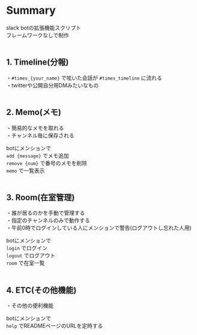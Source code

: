 # Summary
slack botの拡張機能スクリプト  
フレームワークなしで制作  
<br>

## 1. Timeline(分報)
・`#times_{your_name}` で呟いた会話が `#times_timeline` に流れる  
・twitterや公開自分用DMみたいなもの  
<br>

## 2. Memo(メモ)
・簡易的なメモを取れる  
・チャンネル毎に保存される  

botにメンションで  
`add {message}` でメモ追加  
`remove {num}` で番号のメモを削除  
`memo` で一覧表示  
<br>


## 3. Room(在室管理)
・誰が居るのかを手動で管理する  
・指定のチャンネルのみで動作する  
・午前0時でログインしている人にメンションで警告(ログアウトし忘れた人用)  

botにメンションで  
`login` でログイン  
`logout` でログアウト  
`room` で在室一覧  
<br>


## 4. ETC(その他機能)  
・その他の便利機能  

botにメンションで  
`help` でREADMEページのURLを定時する  
<br>


